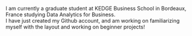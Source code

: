 I am currently a graduate student at KEDGE Business School in Bordeaux, France studying Data Analytics for Business.  
  I have just created my Github account, and am working on familiarizing myself with the layout and working on beginner projects!

<!--
**cooperlillquist/cooperlillquist** is a ✨ _special_ ✨ repository because its `README.md` (this file) appears on your GitHub profile.

Here are some ideas to get you started:

- 🔭 I’m currently working on ...
- 🌱 I’m currently learning ...
- 👯 I’m looking to collaborate on ...
- 🤔 I’m looking for help with ...
- 💬 Ask me about ...
- 📫 How to reach me: ...
- 😄 Pronouns: ...
- ⚡ Fun fact: ...
-->
